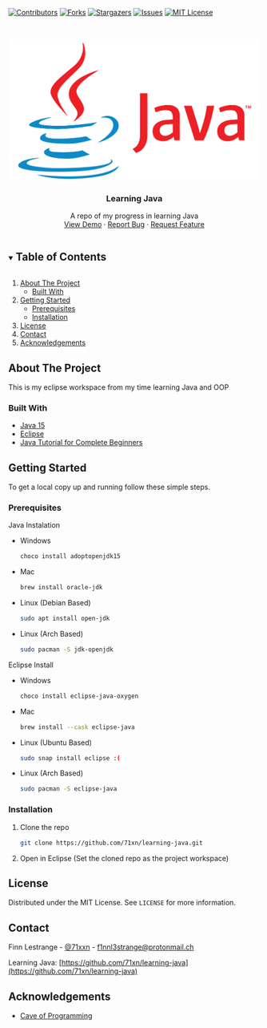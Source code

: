 
[![Contributors][contributors-shield]][contributors-url]
[![Forks][forks-shield]][forks-url]
[![Stargazers][stars-shield]][stars-url]
[![Issues][issues-shield]][issues-url]
[![MIT License][license-shield]][license-url]




<!-- PROJECT LOGO -->
<br />
<p align="center">
  <a href="https://github.com/71xn/learning-java">
    <img src="images/java.png" alt="Logo">
  </a>

  <h3 align="center">Learning Java</h3>

  <p align="center">
    A repo of my progress in learning Java
    <br />
    <a href="https://github.com/71xn/learning-java">View Demo</a>
    ·
    <a href="https://github.com/71xn/learning-java/issues">Report Bug</a>
    ·
    <a href="https://github.com/71xn/learning-java/issues">Request Feature</a>
  </p>
</p>



<!-- TABLE OF CONTENTS -->
<details open="open">
  <summary><h2 style="display: inline-block">Table of Contents</h2></summary>
  <ol>
    <li>
      <a href="#about-the-project">About The Project</a>
      <ul>
        <li><a href="#built-with">Built With</a></li>
      </ul>
    </li>
    <li>
      <a href="#getting-started">Getting Started</a>
      <ul>
        <li><a href="#prerequisites">Prerequisites</a></li>
        <li><a href="#installation">Installation</a></li>
      </ul>
    </li>
    <li><a href="#license">License</a></li>
    <li><a href="#contact">Contact</a></li>
    <li><a href="#acknowledgements">Acknowledgements</a></li>
  </ol>
</details>



<!-- ABOUT THE PROJECT -->
## About The Project

This is my eclipse workspace from my time learning Java and OOP

### Built With

* [Java 15](https://www.oracle.com/uk/java/technologies/javase-downloads.html)
* [Eclipse](https://www.eclipse.org/downloads/)
* [Java Tutorial for Complete Beginners](https://www.udemy.com/course/java-tutorial)



<!-- GETTING STARTED -->
## Getting Started

To get a local copy up and running follow these simple steps.

### Prerequisites

Java Instalation

* Windows
  ```sh
  choco install adoptopenjdk15
  ```
* Mac
  ```sh
  brew install oracle-jdk
  ```
* Linux (Debian Based)
  ```sh
  sudo apt install open-jdk
  ```
* Linux (Arch Based)
  ```sh
  sudo pacman -S jdk-openjdk
  ```

Eclipse Install
* Windows
  ```sh
  choco install eclipse-java-oxygen
  ```
* Mac
  ```sh
  brew install --cask eclipse-java
  ```
* Linux (Ubuntu Based)
  ```sh
  sudo snap install eclipse :(
  ```
* Linux (Arch Based)
  ```sh
  sudo pacman -S eclipse-java
  ```
 

### Installation

1. Clone the repo
   ```sh
   git clone https://github.com/71xn/learning-java.git
   ```
2. Open in Eclipse (Set the cloned repo as the project workspace)


<!-- LICENSE -->
## License

Distributed under the MIT License. See `LICENSE` for more information.



<!-- CONTACT -->
## Contact

Finn Lestrange - [@71xxn](https://twitter.com/71xxn) - f1nnl3strange@protonmail.ch

Learning Java: [https://github.com/71xn/learning-java](https://github.com/71xn/learning-java)



<!-- ACKNOWLEDGEMENTS -->
## Acknowledgements

* [Cave of Programming](https://www.caveofprogramming.com)

<!-- MARKDOWN LINKS & IMAGES -->
<!-- https://www.markdownguide.org/basic-syntax/#reference-style-links -->
[contributors-shield]: https://img.shields.io/github/contributors/71xn/learning-java.svg?style=for-the-badge
[contributors-url]: https://github.com/71xn/learning-java/graphs/contributors
[forks-shield]: https://img.shields.io/github/forks/71xn/learning-java.svg?style=for-the-badge
[forks-url]: https://github.com/71xn/learning-java/network/members
[stars-shield]: https://img.shields.io/github/stars/71xn/learning-java.svg?style=for-the-badge
[stars-url]: https://github.com/71xn/learning-java/stargazers
[issues-shield]: https://img.shields.io/github/issues/71xn/learning-java.svg?style=for-the-badge
[issues-url]: https://github.com/71xn/learning-java/issues
[license-shield]: https://img.shields.io/github/license/71xn/learning-java.svg?style=for-the-badge
[license-url]: https://github.com/71xn/learning-java/blob/master/LICENSE.txt